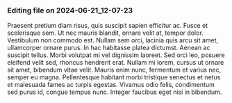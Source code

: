 

### Editing file on 2024-06-21_12-07-23

Praesent pretium diam risus, quis suscipit sapien efficitur ac. Fusce et scelerisque sem. Ut nec mauris blandit, ornare velit at, tempor dolor. Vestibulum non commodo est. Nullam sem orci, lacinia quis arcu sit amet, ullamcorper ornare purus. In hac habitasse platea dictumst. Aenean ac suscipit tellus. Morbi volutpat mi vel dignissim laoreet. Sed orci leo, posuere eleifend velit sed, rhoncus hendrerit erat. Nullam mi lorem, cursus ut ornare sit amet, bibendum vitae velit. Mauris enim nunc, fermentum et varius nec, semper eu magna. Pellentesque habitant morbi tristique senectus et netus et malesuada fames ac turpis egestas. Vivamus odio felis, condimentum sed purus id, congue tempus nunc. Integer faucibus eget nisi in bibendum.


